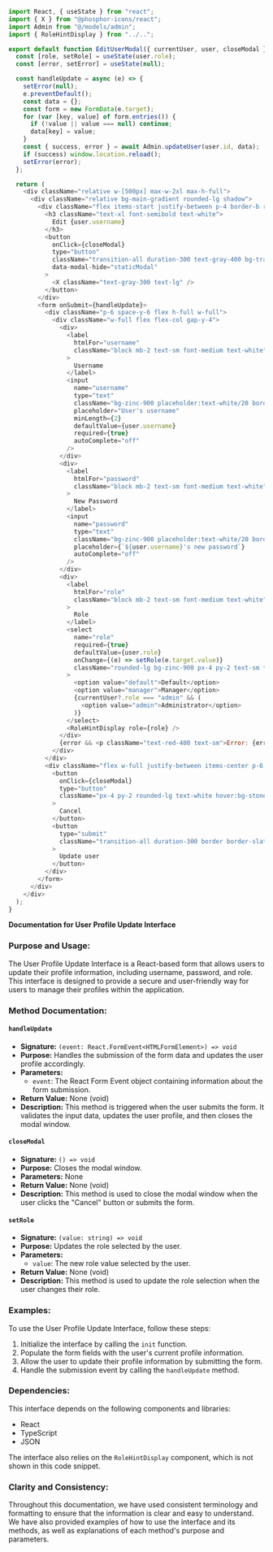 ```javascript
import React, { useState } from "react";
import { X } from "@phosphor-icons/react";
import Admin from "@/models/admin";
import { RoleHintDisplay } from "../..";

export default function EditUserModal({ currentUser, user, closeModal }) {
  const [role, setRole] = useState(user.role);
  const [error, setError] = useState(null);

  const handleUpdate = async (e) => {
    setError(null);
    e.preventDefault();
    const data = {};
    const form = new FormData(e.target);
    for (var [key, value] of form.entries()) {
      if (!value || value === null) continue;
      data[key] = value;
    }
    const { success, error } = await Admin.updateUser(user.id, data);
    if (success) window.location.reload();
    setError(error);
  };

  return (
    <div className="relative w-[500px] max-w-2xl max-h-full">
      <div className="relative bg-main-gradient rounded-lg shadow">
        <div className="flex items-start justify-between p-4 border-b rounded-t border-gray-500/50">
          <h3 className="text-xl font-semibold text-white">
            Edit {user.username}
          </h3>
          <button
            onClick={closeModal}
            type="button"
            className="transition-all duration-300 text-gray-400 bg-transparent hover:border-white/60 rounded-lg text-sm p-1.5 ml-auto inline-flex items-center bg-sidebar-button hover:bg-menu-item-selected-gradient hover:border-slate-100 hover:border-opacity-50 border-transparent border"
            data-modal-hide="staticModal"
          >
            <X className="text-gray-300 text-lg" />
          </button>
        </div>
        <form onSubmit={handleUpdate}>
          <div className="p-6 space-y-6 flex h-full w-full">
            <div className="w-full flex flex-col gap-y-4">
              <div>
                <label
                  htmlFor="username"
                  className="block mb-2 text-sm font-medium text-white"
                >
                  Username
                </label>
                <input
                  name="username"
                  type="text"
                  className="bg-zinc-900 placeholder:text-white/20 border-gray-500 text-white text-sm rounded-lg focus:ring-blue-500 focus:border-blue-500 block w-full p-2.5"
                  placeholder="User's username"
                  minLength={2}
                  defaultValue={user.username}
                  required={true}
                  autoComplete="off"
                />
              </div>
              <div>
                <label
                  htmlFor="password"
                  className="block mb-2 text-sm font-medium text-white"
                >
                  New Password
                </label>
                <input
                  name="password"
                  type="text"
                  className="bg-zinc-900 placeholder:text-white/20 border-gray-500 text-white text-sm rounded-lg focus:ring-blue-500 focus:border-blue-500 block w-full p-2.5"
                  placeholder={`${user.username}'s new password`}
                  autoComplete="off"
                />
              </div>
              <div>
                <label
                  htmlFor="role"
                  className="block mb-2 text-sm font-medium text-white"
                >
                  Role
                </label>
                <select
                  name="role"
                  required={true}
                  defaultValue={user.role}
                  onChange={(e) => setRole(e.target.value)}
                  className="rounded-lg bg-zinc-900 px-4 py-2 text-sm text-white border-gray-500 focus:ring-blue-500 focus:border-blue-500"
                >
                  <option value="default">Default</option>
                  <option value="manager">Manager</option>
                  {currentUser?.role === "admin" && (
                    <option value="admin">Administrator</option>
                  )}
                </select>
                <RoleHintDisplay role={role} />
              </div>
              {error && <p className="text-red-400 text-sm">Error: {error}</p>}
            </div>
          </div>
          <div className="flex w-full justify-between items-center p-6 space-x-2 border-t rounded-b border-gray-500/50">
            <button
              onClick={closeModal}
              type="button"
              className="px-4 py-2 rounded-lg text-white hover:bg-stone-900 transition-all duration-300"
            >
              Cancel
            </button>
            <button
              type="submit"
              className="transition-all duration-300 border border-slate-200 px-4 py-2 rounded-lg text-white text-sm items-center flex gap-x-2 hover:bg-slate-200 hover:text-slate-800 focus:ring-gray-800"
            >
              Update user
            </button>
          </div>
        </form>
      </div>
    </div>
  );
}

```
**Documentation for User Profile Update Interface**

### Purpose and Usage:

The User Profile Update Interface is a React-based form that allows users to update their profile information, including username, password, and role. This interface is designed to provide a secure and user-friendly way for users to manage their profiles within the application.

### Method Documentation:

#### `handleUpdate`

* **Signature:** `(event: React.FormEvent<HTMLFormElement>) => void`
* **Purpose:** Handles the submission of the form data and updates the user profile accordingly.
* **Parameters:**
	+ `event`: The React Form Event object containing information about the form submission.
* **Return Value:** None (void)
* **Description:** This method is triggered when the user submits the form. It validates the input data, updates the user profile, and then closes the modal window.

#### `closeModal`

* **Signature:** `() => void`
* **Purpose:** Closes the modal window.
* **Parameters:** None
* **Return Value:** None (void)
* **Description:** This method is used to close the modal window when the user clicks the "Cancel" button or submits the form.

#### `setRole`

* **Signature:** `(value: string) => void`
* **Purpose:** Updates the role selected by the user.
* **Parameters:**
	+ `value`: The new role value selected by the user.
* **Return Value:** None (void)
* **Description:** This method is used to update the role selection when the user changes their role.

### Examples:

To use the User Profile Update Interface, follow these steps:

1. Initialize the interface by calling the `init` function.
2. Populate the form fields with the user's current profile information.
3. Allow the user to update their profile information by submitting the form.
4. Handle the submission event by calling the `handleUpdate` method.

### Dependencies:

This interface depends on the following components and libraries:

* React
* TypeScript
* JSON

The interface also relies on the `RoleHintDisplay` component, which is not shown in this code snippet.

### Clarity and Consistency:

Throughout this documentation, we have used consistent terminology and formatting to ensure that the information is clear and easy to understand. We have also provided examples of how to use the interface and its methods, as well as explanations of each method's purpose and parameters.